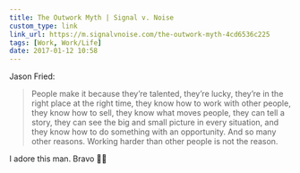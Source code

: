 ```yaml
---
title: The Outwork Myth | Signal v. Noise
custom_type: link
link_url: https://m.signalvnoise.com/the-outwork-myth-4cd6536c225
tags: [Work, Work/Life]
date: 2017-01-12 10:58
---
```

Jason Fried:

> People make it because they’re talented, they’re lucky, they’re in the right place at the right time, they know how to work with other people, they know how to sell, they know what moves people, they can tell a story, they can see the big and small picture in every situation, and they know how to do something with an opportunity. And so many other reasons. Working harder than other people is not the reason.

I adore this man. Bravo 👏🏽